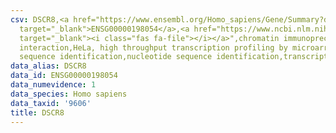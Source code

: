 ```yaml
---
csv: DSCR8,<a href="https://www.ensembl.org/Homo_sapiens/Gene/Summary?db=core;g=ENSG00000198054"
  target="_blank">ENSG00000198054</a>,<a href="https://www.ncbi.nlm.nih.gov/pubmed/17216044"
  target="_blank"><i class="fas fa-file"></i></a>",chromatin immunoprecipitation assay,direct
  interaction,HeLa, high throughput transcription profiling by microarray,nucleotide
  sequence identification,nucleotide sequence identification,transcriptional regulation,
data_alias: DSCR8
data_id: ENSG00000198054
data_numevidence: 1
data_species: Homo sapiens
data_taxid: '9606'
title: DSCR8
---
```

